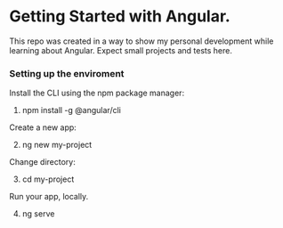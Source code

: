 # Getting Started with Angular.

This repo was created in a way to show my personal development while
learning about Angular. Expect small projects and tests here.

### Setting up the enviroment

Install the CLI using the npm package manager:

1. npm install -g @angular/cli

Create a new app:

2. ng new my-project

Change directory:

3. cd my-project

Run your app, locally.

4. ng serve
